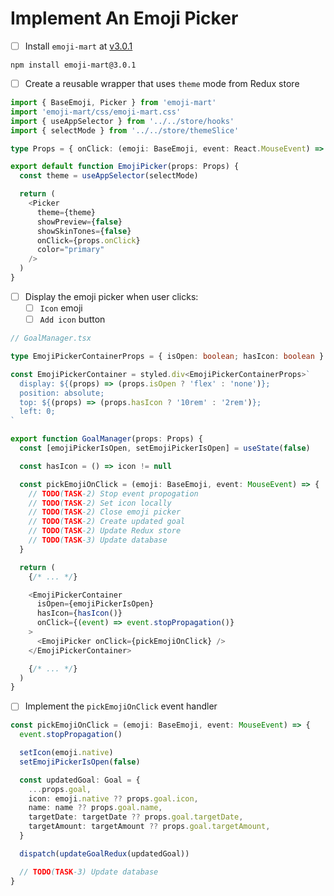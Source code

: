 # Implement An Emoji Picker

- [ ] Install `emoji-mart` at [v3.0.1](https://github.com/missive/emoji-mart/tree/v3.0.1)

```shell
npm install emoji-mart@3.0.1
```

- [ ] Create a reusable wrapper that uses `theme` mode from Redux store

```ts
import { BaseEmoji, Picker } from 'emoji-mart'
import 'emoji-mart/css/emoji-mart.css'
import { useAppSelector } from '../../store/hooks'
import { selectMode } from '../../store/themeSlice'

type Props = { onClick: (emoji: BaseEmoji, event: React.MouseEvent) => void }

export default function EmojiPicker(props: Props) {
  const theme = useAppSelector(selectMode)

  return (
    <Picker
      theme={theme}
      showPreview={false}
      showSkinTones={false}
      onClick={props.onClick}
      color="primary"
    />
  )
}
```

- [ ] Display the emoji picker when user clicks:
  - [ ] `Icon` emoji
  - [ ] `Add icon` button

```ts
// GoalManager.tsx

type EmojiPickerContainerProps = { isOpen: boolean; hasIcon: boolean }

const EmojiPickerContainer = styled.div<EmojiPickerContainerProps>`
  display: ${(props) => (props.isOpen ? 'flex' : 'none')};
  position: absolute;
  top: ${(props) => (props.hasIcon ? '10rem' : '2rem')};
  left: 0;
`

export function GoalManager(props: Props) {
  const [emojiPickerIsOpen, setEmojiPickerIsOpen] = useState(false)

  const hasIcon = () => icon != null

  const pickEmojiOnClick = (emoji: BaseEmoji, event: MouseEvent) => {
    // TODO(TASK-2) Stop event propogation
    // TODO(TASK-2) Set icon locally
    // TODO(TASK-2) Close emoji picker
    // TODO(TASK-2) Create updated goal
    // TODO(TASK-2) Update Redux store
    // TODO(TASK-3) Update database
  }

  return (
    {/* ... */}

    <EmojiPickerContainer
      isOpen={emojiPickerIsOpen}
      hasIcon={hasIcon()}
      onClick={(event) => event.stopPropagation()}
    >
      <EmojiPicker onClick={pickEmojiOnClick} />
    </EmojiPickerContainer>

    {/* ... */}
  )
}
```

- [ ] Implement the `pickEmojiOnClick` event handler

```ts
const pickEmojiOnClick = (emoji: BaseEmoji, event: MouseEvent) => {
  event.stopPropagation()

  setIcon(emoji.native)
  setEmojiPickerIsOpen(false)

  const updatedGoal: Goal = {
    ...props.goal,
    icon: emoji.native ?? props.goal.icon,
    name: name ?? props.goal.name,
    targetDate: targetDate ?? props.goal.targetDate,
    targetAmount: targetAmount ?? props.goal.targetAmount,
  }

  dispatch(updateGoalRedux(updatedGoal))

  // TODO(TASK-3) Update database
}
```
